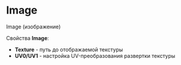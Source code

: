 # Image

Image (изображение)

Свойства **Image**:

* **Texture** - путь до отображаемой текстуры
* **UV0/UV1** - настройка UV-преобразования развертки текстуры
